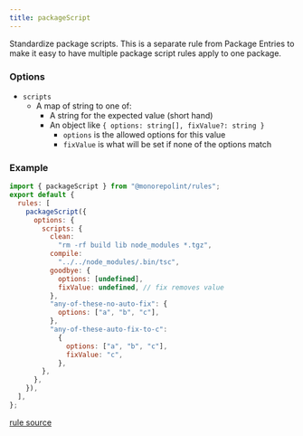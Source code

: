 ```yaml
---
title: packageScript
---
```


Standardize package scripts. This is a separate rule from Package Entries to make it easy to have multiple package script rules apply to one package.

### Options

- `scripts`
  - A map of string to one of:
    - A string for the expected value (short hand)
    - An object like `{ options: string[], fixValue?: string }`
      - `options` is the allowed options for this value
      - `fixValue` is what will be set if none of the options match

### Example

```javascript
import { packageScript } from "@monorepolint/rules";
export default {
  rules: [
    packageScript({
      options: {
        scripts: {
          clean:
            "rm -rf build lib node_modules *.tgz",
          compile:
            "../../node_modules/.bin/tsc",
          goodbye: {
            options: [undefined],
            fixValue: undefined, // fix removes value
          },
          "any-of-these-no-auto-fix": {
            options: ["a", "b", "c"],
          },
          "any-of-these-auto-fix-to-c":
            {
              options: ["a", "b", "c"],
              fixValue: "c",
            },
        },
      },
    }),
  ],
};
```

[rule source](https://github.com/monorepolint/monorepolint/blob/main/packages/rules/src/packageScript.ts)
